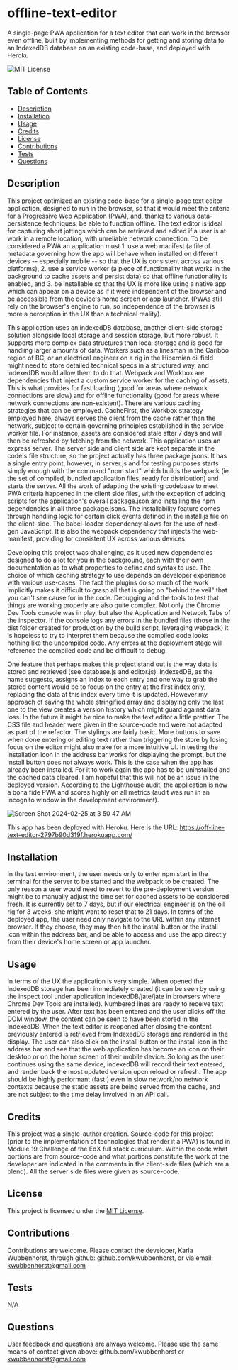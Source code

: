 # offline-text-editor
A single-page PWA application for a text editor that can work in the browser even offline, built by implementing methods for getting and storing data to an IndexedDB database on an existing code-base, and deployed with Heroku 

![MIT License](https://img.shields.io/badge/MIT-License-blue)
  

## Table of Contents
- [Description](#description)
- [Installation](#installation)
- [Usage](#usage)
- [Credits](#credits)
- [License](#license)
- [Contributions](#contributions)
- [Tests](#tests)
- [Questions](#questions)

## Description
This project optimized an existing code-base for a single-page text editor application, designed to run in the browser, so that it would meet the criteria for a Progressive Web Application (PWA), and, thanks to various data-persistence techniques, be able to function offline. The text editor is ideal for capturing short jottings which can be retrieved and edited if a user is at work in a remote location, with unreliable network connection. To be considered a PWA an application must 1. use a web manifest (a file of metadata governing how the app will behave when installed on different devices -- especially mobile -- so that the UX is consistent across various platforms), 2. use a service worker (a piece of functionality that works in the background to cache assets and persist data) so that offline functionality is enabled, and 3. be installable so that the UX is more like using a native app which can appear on a device as if it were independent of the browser and be accessible from the device's home screen or app launcher. (PWAs still rely on the browser's engine to run, so independence of the browser is more a perception in the UX than a technical reality). 

This application uses an indexedDB database, another client-side storage solution alongside local storage and session storage, but more robust. It supports more complex data structures than local storage and is good for handling larger amounts of data. Workers such as a linesman in the Cariboo region of BC, or an electrical engineer on a rig in the Hibernian oil field might need to store detailed technical specs in a structured way, and indexedDB would allow them to do that. Webpack and Workbox are dependencies that inject a custom service worker for the caching of assets. This is what provides for fast loading (good for areas where network connections are slow) and for offline functionality (good for areas where network connections are non-existent). There are various caching strategies that can be employed. CacheFirst, the Workbox strategy employed here, always serves the client from the cache rather than the network, subject to certain governing principles established in the service-worker file. For instance, assets are considered stale after 7 days and will then be refreshed by fetching from the network. This application uses an express server. The server side and client side are kept separate in the code's file structure, so the project actually has three package.jsons. It has a single entry point, however, in server.js and for testing purposes starts simply enough with the command "npm start" which builds the webpack (ie. the set of compiled, bundled application files, ready for distribution) and starts the server. All the work of adapting the existing codebase to meet PWA criteria happened in the client side files, with the exception of adding scripts for the application's overall package.json and installing the npm dependencies in all three package.jsons. The installability feature comes through handling logic for certain click events defined in the install.js file on the client-side. The babel-loader dependency allows for the use of next-gen JavaScript. It is also the webpack dependency that injects the web-manifest, providing for consistent UX across various devices. 

Developing this project was challenging, as it used new dependencies designed to do a lot for you in the background, each with their own documentation as to what properties to define and syntax to use. The choice of which caching strategy to use depends on developer experience with various use-cases. The fact the plugins do so much of the work implicitly makes it difficult to grasp all that is going on "behind the veil" that you can't see cause for in the code. Debugging and the tools to test that things are working properly are also quite complex. Not only the Chrome Dev Tools console was in play, but also the Application and Network Tabs of the inspector. If the console logs any errors in the bundled files (those in the dist folder created for production by the build script, leveraging webpack) it is hopeless to try to interpret them because the compiled code looks nothing like the uncompiled code. Any errors at the deployment stage will reference the compiled code and be difficult to debug. 

One feature that perhaps makes this project stand out is the way data is stored and retrieved (see database.js and editor.js). IndexedDB, as the name suggests, assigns an index to each entry and one way to grab the stored content would be to focus on the entry at the first index only, replacing the data at this index every time it is updated. However my approach of saving the whole stringified array and displaying only the last one to the view creates a version history which might guard against data loss. In the future it might be nice to make the text editor a little prettier. The CSS file and header were given in the source-code and were not adapted as part of the refactor. The stylings are fairly basic. More buttons to save when done entering or editing text rather than triggering the store by losing focus on the editor might also make for a more intuitive UI. In testing the installation icon in the address bar works for displaying the prompt, but the install button does not always work. This is the case when the app has already been installed. For it to work again the app has to be uninstalled and the cached data cleared. I am hopeful that this will not be an issue in the deployed version. According to the Lighthouse audit, the application is now a bona fide PWA and scores highly on all metrics (audit was run in an incognito window in the development environment).

![Screen Shot 2024-02-25 at 3 50 47 AM](https://github.com/kwubbenhorst/offline-text-editor/assets/140316693/b4af443d-6c60-45fc-9d18-b6bae116b44c)

This app has been deployed with Heroku. Here is the URL:
https://off-line-text-editor-2797b90d319f.herokuapp.com/ 

## Installation
In the test environment, the user needs only to enter npm start in the terminal for the server to be started and the webpack to be created. The only reason a user would need to revert to the pre-deployment version might be to manually adjust the time set for cached assets to be considered fresh. It is currently set to 7 days, but if our electrical engineer is on the oil rig for 3 weeks, she might want to reset that to 21 days. In terms of the deployed app, the user need only navigate to the URL within any internet browser. If they choose, they may then hit the install button or the install icon within the address bar, and be able to access and use the app directly from their device's home screen or app launcher.

## Usage
In terms of the UX the application is very simple. When opened the IndexedDB storage has been immediately created (it can be seen by using the inspect tool under application IndexedDB/jate/jate in browsers where Chrome Dev Tools are installed). Numbered lines are ready to receive text entered by the user. After text has been entered and the user clicks off the DOM window, the content can be seen to have been stored in the IndexedDB. When the text editor is reopened after closing the content previously entered is retrieved from IndexedDB storage and rendered in the display. The user can also click on the install button or the install icon in the address bar and see that the web application has become an icon on their desktop or on the home screen of their mobile device. So long as the user continues using the same device, indexedDB will record their text entered, and render back the most updated version upon reload or refresh. The app should be highly performant (fast!) even in slow network/no network contexts because the static assets are being served from the cache, and are not subject to the time delay involved in an API call.

## Credits
This project was a single-author creation.
Source-code for this project (prior to the implementation of technologies that render it a PWA) is found in Module 19 Challenge of the EdX full stack curriculum.  Within the code what portions are from source-code and what portions constitute the work of the developer are indicated in the comments in the client-side files (which are a blend). All the server side files were given as source-code.

## License
This project is licensed under the [MIT License](./LICENSE-MIT).

## Contributions
Contributions are welcome. Please contact the developer, Karla Wubbenhorst, through github: github.com/kwubbenhorst, or via email: kwubbenhorst@gmail.com

## Tests
N/A

## Questions
User feedback and questions are always welcome. Please use the same means of contact given above: github.com/kwubbenhorst or kwubbenhorst@gmail.com
